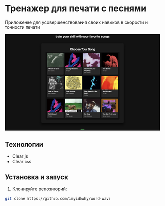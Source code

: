 # Тренажер для печати с песнями
 
Приложение для усовершенствования своих навыков в скорости и точности печати

![](/assets/covers2.png)

## Технологии 
  - Clear js
  - Clear css
  
## Установка и запуск 
1. Клонируйте репозиторий:
```bash
git clone https://github.com/imyidkwhy/word-wave
```
